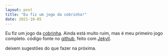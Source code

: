 ```yaml
---
layout: post
title: "Eu fiz um jogo da cobrinha!"
date: 2021-10-05
---
```


Eu fiz um jogo da [cobrinha](https://rafael-dev-21.netlify.app/snake). Ainda está muito ruim, mas é meu primeiro jogo completo. código fonte no [github](https://github.com/rafael-dev-21/SnakeClone), feito com [Jekyll](https://jekyllrb.com).

deixem sugestões do que fazer na próxima.